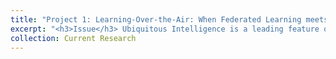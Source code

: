 ```yaml
---
title: "Project 1: Learning-Over-the-Air: When Federated Learning meets Mobile Edge Computing (Ongoing)"
excerpt: "<h3>Issue</h3> Ubiquitous Intelligence is a leading feature of 6G technology. <br> <h3>So What?</h3> It significantly impacts across multiple domains, including communications, industry, innovation, and even national security. <br> <h3>Problem</h3> There is a large gap between current AI and cellular network technologies due to the widespread distribution of mobile devices and data. <br> <h3>Solution?</h3> FL in MEC (How FL is deployed/applied in MEC) and MEC for FL (How MEC platform support FL) to achieve UI. <br> <h3>Benefits</h3> Shaping and enhancing our day-to-day experience and the country keep leading technological innovation worldwide."
collection: Current Research
---
```

